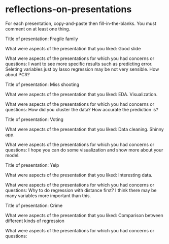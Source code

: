 # reflections-on-presentations

For each presentation, copy-and-paste then fill-in-the-blanks.  You must comment on at least one thing. 



Title of presentation: Fragile family

What were aspects of the presentation that you liked:
Good slide

What were aspects of the presentations for which you had concerns or questions:
I want to see more specific results such as predicting error. 
Seleting variables just by lasso regression may be not very sensible. How about PCR?




Title of presentation: Miss shooting

What were aspects of the presentation that you liked:
EDA.
Visualization. 

What were aspects of the presentations for which you had concerns or questions:
How did you cluster the data? 
How accurate the prediction is?





Title of presentation: Voting

What were aspects of the presentation that you liked:
Data cleaning. 
Shinny app.

What were aspects of the presentations for which you had concerns or questions:
I hope you can do some visualization and show more about your model. 





Title of presentation: Yelp

What were aspects of the presentation that you liked:
Interesting data. 

What were aspects of the presentations for which you had concerns or questions:
Why to do regression with distance first? I think there may be many variables more important than this. 




Title of presentation: Crime

What were aspects of the presentation that you liked:
Comparison between different kinds of regression


What were aspects of the presentations for which you had concerns or questions:





